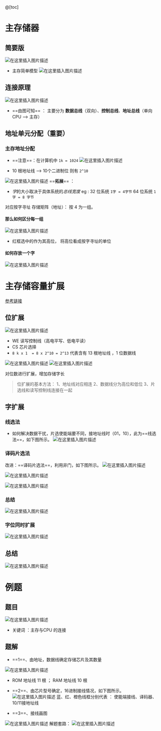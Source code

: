 ﻿@[toc]
# 主存储器
## 简要版
![在这里插入图片描述](https://img-blog.csdnimg.cn/20210509172922743.png?x-oss-process=image/watermark,type_ZmFuZ3poZW5naGVpdGk,shadow_10,text_aHR0cHM6Ly9ibG9nLmNzZG4ubmV0L1F1YW50dW1Zb3U=,size_16,color_FFFFFF,t_70)
- 主存简单模型
![在这里插入图片描述](https://img-blog.csdnimg.cn/20210509173618625.png?x-oss-process=image/watermark,type_ZmFuZ3poZW5naGVpdGk,shadow_10,text_aHR0cHM6Ly9ibG9nLmNzZG4ubmV0L1F1YW50dW1Zb3U=,size_16,color_FFFFFF,t_70)

## 连接原理
![在这里插入图片描述](https://img-blog.csdnimg.cn/20210509174004900.png?x-oss-process=image/watermark,type_ZmFuZ3poZW5naGVpdGk,shadow_10,text_aHR0cHM6Ly9ibG9nLmNzZG4ubmV0L1F1YW50dW1Zb3U=,size_16,color_FFFFFF,t_70)
- ==由图可知== ： 主要分为 **数据总线**（双向）、**控制总线**、**地址总线**（单向 CPU     --> 主存）

## 地址单元分配（重要）
### 主存地址分配
- ==注意==：在计算机中 `1k = 1024` 
![在这里插入图片描述](https://img-blog.csdnimg.cn/20210509181040594.png?x-oss-process=image/watermark,type_ZmFuZ3poZW5naGVpdGk,shadow_10,text_aHR0cHM6Ly9ibG9nLmNzZG4ubmV0L1F1YW50dW1Zb3U=,size_16,color_FFFFFF,t_70)

- 10 根地址线  --> 10个二进制位 则有 `2^10`  

![在这里插入图片描述](https://img-blog.csdnimg.cn/2021050918132396.png?x-oss-process=image/watermark,type_ZmFuZ3poZW5naGVpdGk,shadow_10,text_aHR0cHM6Ly9ibG9nLmNzZG4ubmV0L1F1YW50dW1Zb3U=,size_16,color_FFFFFF,t_70)
==**拓展**== ：
- *字*的大小取决于具体系统的*总线宽度*
eg : 
32 位系统     `1字 = 4字节`
64 位系统     `1字 = 8 字节`
 

对应按字寻址 存储矩阵（地址）： 按 4 为一组。

#### 那么如何区分每一组
![在这里插入图片描述](https://img-blog.csdnimg.cn/20210509182102570.png?x-oss-process=image/watermark,type_ZmFuZ3poZW5naGVpdGk,shadow_10,text_aHR0cHM6Ly9ibG9nLmNzZG4ubmV0L1F1YW50dW1Zb3U=,size_16,color_FFFFFF,t_70)

- 红框选中的作为其高位，  将高位看成按字寻址的单位

#### 如何存放一个字
![在这里插入图片描述](https://img-blog.csdnimg.cn/20210509182438766.png?x-oss-process=image/watermark,type_ZmFuZ3poZW5naGVpdGk,shadow_10,text_aHR0cHM6Ly9ibG9nLmNzZG4ubmV0L1F1YW50dW1Zb3U=,size_16,color_FFFFFF,t_70)
# 主存储容量扩展
[参考链接](https://blog.csdn.net/qq_43627631/article/details/106850155)
## 位扩展
![在这里插入图片描述](https://img-blog.csdnimg.cn/20210511161850970.png?x-oss-process=image/watermark,type_ZmFuZ3poZW5naGVpdGk,shadow_10,text_aHR0cHM6Ly9ibG9nLmNzZG4ubmV0L1F1YW50dW1Zb3U=,size_16,color_FFFFFF,t_70)
- WE 读写控制线（高电平写、低电平读）
- CS  芯片选择
- `8 k x 1  = 8 x 2^10 = 2^13`   代表含有 13 根地址线 ，1 位数据线

![在这里插入图片描述](https://img-blog.csdnimg.cn/20210511162623160.png?x-oss-process=image/watermark,type_ZmFuZ3poZW5naGVpdGk,shadow_10,text_aHR0cHM6Ly9ibG9nLmNzZG4ubmV0L1F1YW50dW1Zb3U=,size_16,color_FFFFFF,t_70)
![在这里插入图片描述](https://img-blog.csdnimg.cn/20210511162826915.png?x-oss-process=image/watermark,type_ZmFuZ3poZW5naGVpdGk,shadow_10,text_aHR0cHM6Ly9ibG9nLmNzZG4ubmV0L1F1YW50dW1Zb3U=,size_16,color_FFFFFF,t_70)

对位数进行扩展，增加存储字长

> 位扩展的基本方法：
> 1、地址线对应相连 
> 2、数据线分为高位和低位 
> 3、片选线和读写控制线连接在一起

## 字扩展
### 线选法
- 如何解决数据干扰，片选使能端要不同，接地址线时（01，10），此为==线选法==，如下图所示。
![在这里插入图片描述](https://img-blog.csdnimg.cn/20210511164533116.png?x-oss-process=image/watermark,type_ZmFuZ3poZW5naGVpdGk,shadow_10,text_aHR0cHM6Ly9ibG9nLmNzZG4ubmV0L1F1YW50dW1Zb3U=,size_16,color_FFFFFF,t_70)
### 译码片选法
改进：==译码片选法==，利用非门，如下图所示。
![在这里插入图片描述](https://img-blog.csdnimg.cn/20210511165410881.png?x-oss-process=image/watermark,type_ZmFuZ3poZW5naGVpdGk,shadow_10,text_aHR0cHM6Ly9ibG9nLmNzZG4ubmV0L1F1YW50dW1Zb3U=,size_16,color_FFFFFF,t_70)

![在这里插入图片描述](https://img-blog.csdnimg.cn/20210511170528949.png?x-oss-process=image/watermark,type_ZmFuZ3poZW5naGVpdGk,shadow_10,text_aHR0cHM6Ly9ibG9nLmNzZG4ubmV0L1F1YW50dW1Zb3U=,size_16,color_FFFFFF,t_70)

![在这里插入图片描述](https://img-blog.csdnimg.cn/20210511170918295.png?x-oss-process=image/watermark,type_ZmFuZ3poZW5naGVpdGk,shadow_10,text_aHR0cHM6Ly9ibG9nLmNzZG4ubmV0L1F1YW50dW1Zb3U=,size_16,color_FFFFFF,t_70)
### 总结
![在这里插入图片描述](https://img-blog.csdnimg.cn/20210511171056139.png)
### 字位同时扩展
![在这里插入图片描述](https://img-blog.csdnimg.cn/20210511171642948.png?x-oss-process=image/watermark,type_ZmFuZ3poZW5naGVpdGk,shadow_10,text_aHR0cHM6Ly9ibG9nLmNzZG4ubmV0L1F1YW50dW1Zb3U=,size_16,color_FFFFFF,t_70)
## 总结
![在这里插入图片描述](https://img-blog.csdnimg.cn/20210511171803217.png?x-oss-process=image/watermark,type_ZmFuZ3poZW5naGVpdGk,shadow_10,text_aHR0cHM6Ly9ibG9nLmNzZG4ubmV0L1F1YW50dW1Zb3U=,size_16,color_FFFFFF,t_70)
# 例题
## 题目
![在这里插入图片描述](https://img-blog.csdnimg.cn/20210511200515138.png?x-oss-process=image/watermark,type_ZmFuZ3poZW5naGVpdGk,shadow_10,text_aHR0cHM6Ly9ibG9nLmNzZG4ubmV0L1F1YW50dW1Zb3U=,size_16,color_FFFFFF,t_70)
- 关键词 ：主存与CPU 的连接

## 题解
- ==1==、由地址，数据线确定存储芯片及其数量

![在这里插入图片描述](https://img-blog.csdnimg.cn/2021051120094179.png?x-oss-process=image/watermark,type_ZmFuZ3poZW5naGVpdGk,shadow_10,text_aHR0cHM6Ly9ibG9nLmNzZG4ubmV0L1F1YW50dW1Zb3U=,size_16,color_FFFFFF,t_70)
- ROM 地址线 11 根  ； RAM 地址线 10 根
- ==2==、由芯片型号确定，16进制接线情况，如下图所示。
![在这里插入图片描述](https://img-blog.csdnimg.cn/2021051214584881.png?x-oss-process=image/watermark,type_ZmFuZ3poZW5naGVpdGk,shadow_10,text_aHR0cHM6Ly9ibG9nLmNzZG4ubmV0L1F1YW50dW1Zb3U=,size_16,color_FFFFFF,t_70)
蓝、红、橙色线框分别代表 ： 使能端接线、译码器、10/11接地址线

- ==3==、接线画图

![在这里插入图片描述](https://img-blog.csdnimg.cn/20210512150410552.png?x-oss-process=image/watermark,type_ZmFuZ3poZW5naGVpdGk,shadow_10,text_aHR0cHM6Ly9ibG9nLmNzZG4ubmV0L1F1YW50dW1Zb3U=,size_16,color_FFFFFF,t_70)
解题套路：
![在这里插入图片描述](https://img-blog.csdnimg.cn/20210512150536261.png?x-oss-process=image/watermark,type_ZmFuZ3poZW5naGVpdGk,shadow_10,text_aHR0cHM6Ly9ibG9nLmNzZG4ubmV0L1F1YW50dW1Zb3U=,size_16,color_FFFFFF,t_70)

